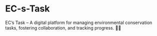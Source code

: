 # EC-s-Task
EC’s Task – A digital platform for managing environmental conservation tasks, fostering collaboration, and tracking progress. 🌱✨
